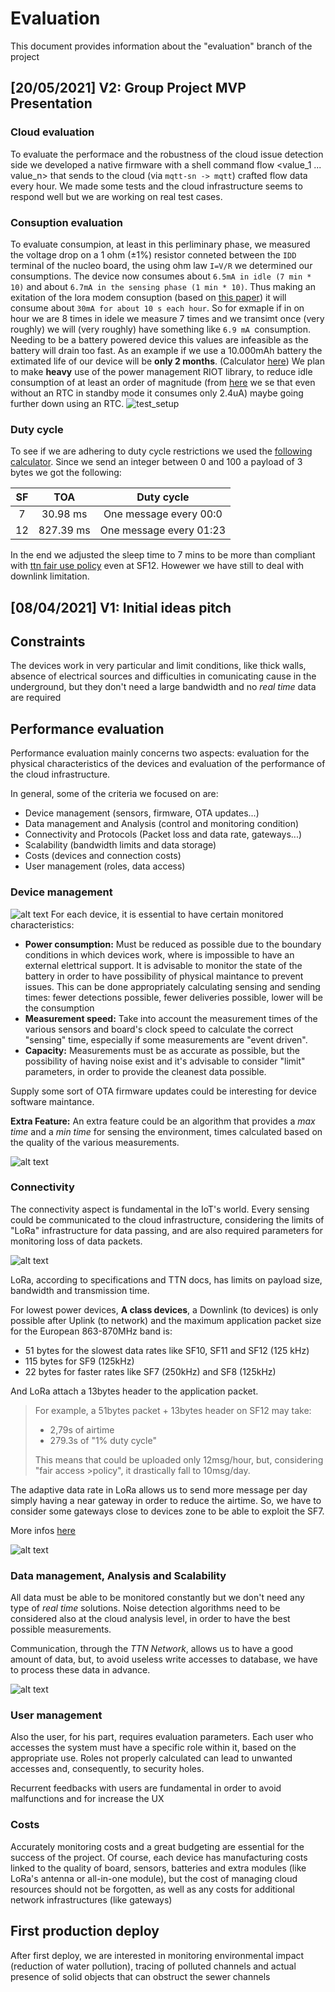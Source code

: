 # Evaluation
This document provides information about the "evaluation" branch of the project

## \[20/05/2021] V2: Group Project MVP Presentation

### Cloud evaluation
To evaluate the performace and the robustness of the cloud issue detection side we developed a native firmware with a shell command flow <value_1 ... value_n> that sends to the cloud (via `mqtt-sn -> mqtt`) crafted flow data every hour.
We made some tests and the cloud infrastructure seems to respond well but we are working on real test cases.

### Consuption evaluation
To evaluate consumpion, at least in this perliminary phase, we measured the voltage drop on a 1 ohm (±1%) resistor conneted between the `IDD` terminal of the nucleo board, the using ohm law `I=V/R` we determined our consumptions.
The device now consumes about `6.5mA in idle (7 min * 10)` and about `6.7mA in the sensing phase (1 min * 10)`.
Thus making an exitation of the lora modem consuption (based on [this paper](https://www.mdpi.com/1424-8220/17/10/2364)) it will consume about `30mA for about 10 s each hour`.
So for exmaple if in on hour we are 8 times in idele we measure 7 times and we transimt once (very roughly) we will (very roughly) have something like `6.9 mA `consumption.
Needing to be a battery powered device this values are infeasible as the battery will drain too fast.
As an example if we use a 10.000mAh battery the extimated life of our device will be **only 2 months**. (Calculator [here](https://www.digikey.com/en/resources/conversion-calculators/conversion-calculator-battery-life))
We plan to make **heavy** use of the power management RIOT library, to reduce idle consumption of at least an order of magnitude (from [here](https://components101.com/microcontrollers/stm32-nucleo-f401re-pinout-datasheet) we se that even without an RTC in standby mode it consumes only 2.4uA) maybe going further down using an RTC.
![test_setup](/docs/Images/technology/test_setup.jpg)
### Duty cycle 
To see if we are adhering to duty cycle restrictions we used the [following calculator](https://www.loratools.nl/#/airtime).
Since we send an integer between 0 and 100 a payload of 3 bytes we got the following:

| SF |     TOA     |        Duty cycle       |
|:--:|:-----------:|:-----------------------:|
|  7 |   30.98 ms  | One message every 00:0 |
| 12 |  827.39 ms  | One message every 01:23 |

In the end we adjusted the sleep time to 7 mins to be more than compliant with [ttn fair use policy](https://www.thethingsnetwork.org/docs/lorawan/duty-cycle/) even at SF12.
Howewer we have still to deal with downlink limitation.

## \[08/04/2021] V1: Initial ideas pitch
## Constraints
The devices work in very particular and limit conditions, like thick walls, absence of electrical sources and difficulties in comunicating cause in the underground, but they don't need a large bandwidth and no *real time* data are required

## Performance evaluation

Performance evaluation mainly concerns two aspects: evaluation for the physical characteristics of the devices and evaluation of the performance of the cloud infrastructure.

In general, some of the criteria we focused on are: 
* Device management (sensors, firmware, OTA updates...)
* Data management and Analysis (control and monitoring condition)
* Connectivity and Protocols (Packet loss and data rate, gateways...)
* Scalability (bandwidth limits and data storage)
* Costs (devices and connection costs)
* User management (roles, data access)

### Device management
![alt text](Images/evaluation/battery_management.png)
For each device, it is essential to have certain monitored characteristics:
* **Power consumption:** Must be reduced as possible due to the boundary conditions in which devices work, where is impossible to have an external elettrical support. It is advisable to monitor the state of the battery in order to have possibility of physical maintance to prevent issues. This can be done appropriately calculating sensing and sending times: fewer detections possible, fewer deliveries possible, lower will be the consumption
* **Measurement speed:** Take into account the measurement times of the various sensors and board's clock speed to calculate the correct "sensing" time, especially if some measurements are "event driven". 
* **Capacity:** Measurements must be as accurate as possible, but the possibility of having noise exist and it's advisable to consider "limit" parameters, in order to provide the cleanest data possible.

Supply some sort of OTA firmware updates could be interesting for device software maintance.

**Extra Feature:** An extra feature could be an algorithm that provides a *max time* and a *min time* for sensing the environment, times calculated based on the quality of the various measurements.

![alt text](Images/evaluation/lorawan_consumption.jpeg)

### Connectivity
The connectivity aspect is fundamental in the IoT's world. Every sensing could be communicated to the cloud infrastructure, considering the limits of "LoRa" infrastructure for data passing, and are also required parameters for monitoring loss of data packets.

![alt text](Images/evaluation/ttn.png)

LoRa, according to specifications and TTN docs, has limits on payload size, bandwidth and transmission time.

For lowest power devices, **A class devices**, a Downlink (to devices) is only possible after Uplink (to network) and the maximum application packet size for the European 863-870MHz band is:
* 51 bytes for the slowest data rates like SF10, SF11 and SF12 (125 kHz)
* 115 bytes for SF9 (125kHz)
* 22 bytes for faster rates like SF7 (250kHz) and SF8 (125kHz)

And LoRa attach a 13bytes header to the application packet.

>For example, a 51bytes packet + 13bytes header on SF12 may take:
>* 2,79s of airtime
>* 279.3s of "1% duty cycle"
>
>This means that could be uploaded only 12msg/hour, but, considering "fair access >policy", it drastically fall to 10msg/day.

The adaptive data rate in LoRa allows us to send more message per day simply having a near gateway in order to reduce the airtime. So, we have to consider some gateways close to devices zone to be able to exploit the SF7. 

More infos [here](https://avbentem.github.io/airtime-calculator/ttn/eu868/51)

![alt text](Images/evaluation/lora_time_onair.png)

### Data management, Analysis and Scalability
All data must be able to be monitored constantly but we don't need any type of *real time* solutions. Noise detection algorithms need to be considered also at the cloud analysis level, in order to have the best possible measurements.

Communication, through the *TTN Network*, allows us to have a good amount of data, but, to avoid useless write accesses to database, we have to process these data in advance.

![alt text](Images/evaluation/aws_cloudwatch.png)

### User management
Also the user, for his part, requires evaluation parameters. Each user who accesses the system must have a specific role within it, based on the appropriate use. Roles not properly calculated can lead to unwanted accesses and, consequently, to security holes.

Recurrent feedbacks with users are fundamental in order to avoid malfunctions and for increase the UX

### Costs
Accurately monitoring costs and a great budgeting are essential for the success of the project. Of course, each device has manufacturing costs linked to the quality of board, sensors, batteries and extra modules (like LoRa's antenna or all-in-one module), but the cost of managing cloud resources should not be forgotten, as well as any costs for additional network infrastructures (like gateways)

## First production deploy
After first deploy, we are interested in monitoring environmental impact (reduction of water pollution), tracing of polluted channels and actual presence of solid objects that can obstruct the sewer channels

